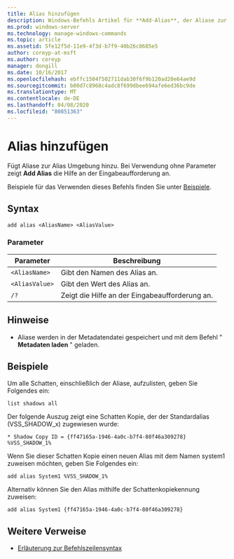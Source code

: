 ```yaml
---
title: Alias hinzufügen
description: Windows-Befehls Artikel für **Add-Alias**, der Aliase zur Alias Umgebung hinzufügt.
ms.prod: windows-server
ms.technology: manage-windows-commands
ms.topic: article
ms.assetid: 5fe12f5d-11e9-4f3d-b7f9-40b26c8685e5
author: coreyp-at-msft
ms.author: coreyp
manager: dongill
ms.date: 10/16/2017
ms.openlocfilehash: ebffc1504f502711dab30f6f9b120ad20e64ae9d
ms.sourcegitcommit: b00d7c8968c4adc8f699dbee694afe6ed36bc9de
ms.translationtype: MT
ms.contentlocale: de-DE
ms.lasthandoff: 04/08/2020
ms.locfileid: "80851363"
---
```

# <a name="add-alias"></a>Alias hinzufügen

Fügt Aliase zur Alias Umgebung hinzu. Bei Verwendung ohne Parameter zeigt **Add Alias** die Hilfe an der Eingabeaufforderung an.

Beispiele für das Verwenden dieses Befehls finden Sie unter [Beispiele](#BKMK_examples).

## <a name="syntax"></a>Syntax

```
add alias <AliasName> <AliasValue>
```

### <a name="parameters"></a>Parameter

|Parameter|Beschreibung|
|---------|-----------|
|`<AliasName>`|Gibt den Namen des Alias an.|
|`<AliasValue>`|Gibt den Wert des Alias an.|
|`/?`|Zeigt die Hilfe an der Eingabeaufforderung an.|

## <a name="remarks"></a>Hinweise

-   Aliase werden in der Metadatendatei gespeichert und mit dem Befehl " **Metadaten laden** " geladen.

## <a name="examples"></a><a name=BKMK_examples></a>Beispiele

Um alle Schatten, einschließlich der Aliase, aufzulisten, geben Sie Folgendes ein:

```
list shadows all
```

Der folgende Auszug zeigt eine Schatten Kopie, der der Standardalias (VSS_SHADOW_x) zugewiesen wurde:

```
* Shadow Copy ID = {ff47165a-1946-4a0c-b7f4-80f46a309278}
%VSS_SHADOW_1%
```

Wenn Sie dieser Schatten Kopie einen neuen Alias mit dem Namen system1 zuweisen möchten, geben Sie Folgendes ein:

```
add alias System1 %VSS_SHADOW_1%
```

Alternativ können Sie den Alias mithilfe der Schattenkopiekennung zuweisen:

```
add alias System1 {ff47165a-1946-4a0c-b7f4-80f46a309278}
```

## <a name="additional-references"></a>Weitere Verweise

- [Erläuterung zur Befehlszeilensyntax](command-line-syntax-key.md)